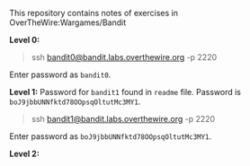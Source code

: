 This repository contains notes of exercises in OverTheWire:Wargames/Bandit

**Level 0:**

> ssh bandit0@bandit.labs.overthewire.org -p 2220

Enter password as `bandit0`.

**Level 1:**
Password for `bandit1` found in `readme` file. Password is `boJ9jbbUNNfktd78OOpsqOltutMc3MY1`.

> ssh bandit1@bandit.labs.overthewire.org -p 2220

Enter password as `boJ9jbbUNNfktd78OOpsqOltutMc3MY1`.

**Level 2:**




